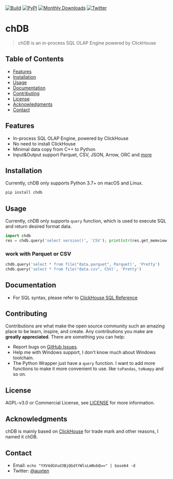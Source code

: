 [![Build](https://github.com/auxten/chdb/actions/workflows/build_wheels.yml/badge.svg)](https://github.com/auxten/chdb/actions/workflows/build_wheels.yml)
[![PyPI](https://img.shields.io/pypi/v/chdb.svg)](https://pypi.org/project/chdb/)
[![Monthly Downloads](https://pepy.tech/badge/chdb/month)](https://pepy.tech/project/chdb)
[![Twitter](https://img.shields.io/twitter/url/http/shields.io.svg?style=social&label=Twitter)](https://twitter.com/auxten)

# chDB

> chDB is an in-process SQL OLAP Engine powered by ClickHouse


## Table of Contents
* [Features](#features)
* [Installation](#installation)
* [Usage](#usage)
* [Documentation](#documentation)
* [Contributing](#contributing)
* [License](#license)
* [Acknowledgments](#acknowledgments)
* [Contact](#contact)

## Features
     
* In-process SQL OLAP Engine, powered by ClickHouse
* No need to install ClickHouse
* Minimal data copy from C++ to Python
* Input&Output support Parquet, CSV, JSON, Arrow, ORC and [more](https://clickhouse.com/docs/en/interfaces/formats)

## Installation
Currently, chDB only supports Python 3.7+ on macOS and Linux.
```bash
pip install chdb
```

## Usage

Currently, chDB only supports `query` function, which is used to execute SQL and return desired format data.

```python
import chdb
res = chdb.query('select version()', 'CSV'); print(str(res.get_memview().tobytes()))
```

### work with Parquet or CSV
```python
chdb.query('select * from file("data.parquet", Parquet)', 'Pretty')
chdb.query('select * from file("data.csv", CSV)', 'Pretty')
```

## Documentation
- For SQL syntax, please refer to [ClickHouse SQL Reference](https://clickhouse.com/docs/en/sql-reference/syntax)

## Contributing
Contributions are what make the open source community such an amazing place to be learn, inspire, and create. Any contributions you make are **greatly appreciated**.
There are something you can help:
* Report bugs on [GitHub Issues](https://github.com/auxten/chdb/issues).
* Help me with Windows support, I don't know much about Windows toolchain.
* The Python Wrapper just have a `query` function. I want to add more functions to make it more convenient to use. like `toPandas`, `toNumpy` and so on.

## License
AGPL-v3.0 or Commercial License, see [LICENSE](LICENSE.txt) for more information.

## Acknowledgments
chDB is mainly based on [ClickHouse](https://github.com/ClickHouse/ClickHouse)
for trade mark and other reasons, I named it chDB.

## Contact
- Email: `echo "YXV4dGVud3BjQGdtYWlsLmNvbQ==" | base64 -d`
- Twitter: [@auxten](https://twitter.com/auxten)